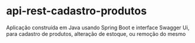 # api-rest-cadastro-produtos
Aplicação construída em Java usando Spring Boot e interface Swagger Ui, para cadastro de produtos, alteração de estoque, ou remoção do mesmo
